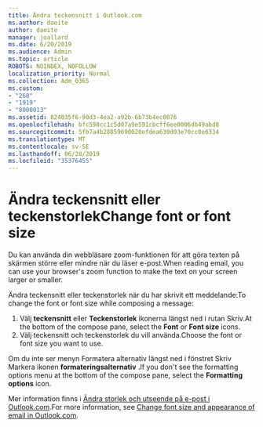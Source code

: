```yaml
---
title: Ändra teckensnitt i Outlook.com
ms.author: daeite
author: daeite
manager: joallard
ms.date: 6/20/2019
ms.audience: Admin
ms.topic: article
ROBOTS: NOINDEX, NOFOLLOW
localization_priority: Normal
ms.collection: Adm_O365
ms.custom:
- "268"
- "1919"
- "8000013"
ms.assetid: 824035f6-90d3-4ea2-a92b-6b73b4ec0076
ms.openlocfilehash: bfc598cc1c5d07a9e591cbcff6ee0006db49abd8
ms.sourcegitcommit: 5fb7a4b28859690020efdea630d03e70cc0e6334
ms.translationtype: MT
ms.contentlocale: sv-SE
ms.lasthandoff: 06/28/2019
ms.locfileid: "35376455"
---
```

# <a name="change-font-or-font-size"></a><span data-ttu-id="1cc97-102">Ändra teckensnitt eller teckenstorlek</span><span class="sxs-lookup"><span data-stu-id="1cc97-102">Change font or font size</span></span>

<span data-ttu-id="1cc97-103">Du kan använda din webbläsare zoom-funktionen för att göra texten på skärmen större eller mindre när du läser e-post.</span><span class="sxs-lookup"><span data-stu-id="1cc97-103">When reading email, you can use your browser's zoom function to make the text on your screen larger or smaller.</span></span>
  
<span data-ttu-id="1cc97-104">Ändra teckensnitt eller teckenstorlek när du har skrivit ett meddelande:</span><span class="sxs-lookup"><span data-stu-id="1cc97-104">To change the font or font size while composing a message:</span></span>
  
1. <span data-ttu-id="1cc97-105">Välj **teckensnitt** eller **Teckenstorlek** ikonerna längst ned i rutan Skriv.</span><span class="sxs-lookup"><span data-stu-id="1cc97-105">At the bottom of the compose pane, select the **Font** or **Font size** icons.</span></span>
2. <span data-ttu-id="1cc97-106">Välj teckensnitt och teckenstorlek du vill använda.</span><span class="sxs-lookup"><span data-stu-id="1cc97-106">Choose the font or font size you want to use.</span></span>

<span data-ttu-id="1cc97-107">Om du inte ser menyn Formatera alternativ längst ned i fönstret Skriv Markera ikonen **formateringsalternativ** .</span><span class="sxs-lookup"><span data-stu-id="1cc97-107">If you don't see the formatting options menu at the bottom of the compose pane, select the **Formatting options** icon.</span></span>
  
<span data-ttu-id="1cc97-108">Mer information finns i [Ändra storlek och utseende på e-post i Outlook.com](https://support.office.com/article/0b4eb323-23fc-4d5d-adbf-cae14c9c0386?wt.mc_id=Office_Outlook_com_Alchemy).</span><span class="sxs-lookup"><span data-stu-id="1cc97-108">For more information, see [Change font size and appearance of email in Outlook.com](https://support.office.com/article/0b4eb323-23fc-4d5d-adbf-cae14c9c0386?wt.mc_id=Office_Outlook_com_Alchemy).</span></span>